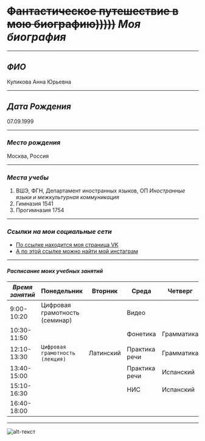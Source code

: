 # ~~Фантастическое путешествие в мою биографию)))))~~  *Моя биография*  
*********
## ***ФИО***  
Куликова Анна Юрьевна  
**********
## ***Дата Рождения***  
07.09.1999  
**********
### ***Место рождения***  
Москва, Россия  
**********
### ***Места учебы***  
1. ВШЭ, ФГН, Департамент иностранных языков, ОП _Иностранные языки и межкультурная коммуникация_
2. Гимназия 1541
3. Прогимназия 1754
**********
### ***Ссылки на мои социальные сети***  
+ [По ссылке находится моя страница VK](http://vk.com/dig_deeper)
+ [А по этой ссылке можно найти мой инстаграм](http://instagram.com/dig_deeper)
**********
#### ***Расписание моих учебных занятий***  
|  *Время занятий*  | Понедельник | Вторник |    Среда    |  Четверг  |  Пятница    |
|-------------------|:------------------------------| --------|-------------|-----------|-------------|
|   9:00-10:20      |Цифровая грамотность (семинар) |         |Видео        |           |Испанский    |
|  10:30-11:50      |                               |         |Фонетика     |Грамматика |             |
|  12:10-13:30      |`Цифровая грамотность (лекция)`  |Латинский|Практика речи|Грамматика |ВКБ (семинар)|
|  13:40-15:00      |                               |         |Практика речи|Испанский  |             |
|  15:10-16:30      |                               |         |НИС          |Испанский  |             |
|  16:40-18:00      |                               |         |             |           |`ВКБ (лекция)` |
**********
![alt-текст](https://pp.userapi.com/c836724/v836724188/55384/-buE1LateuI.jpg "А это моя фотография ")
